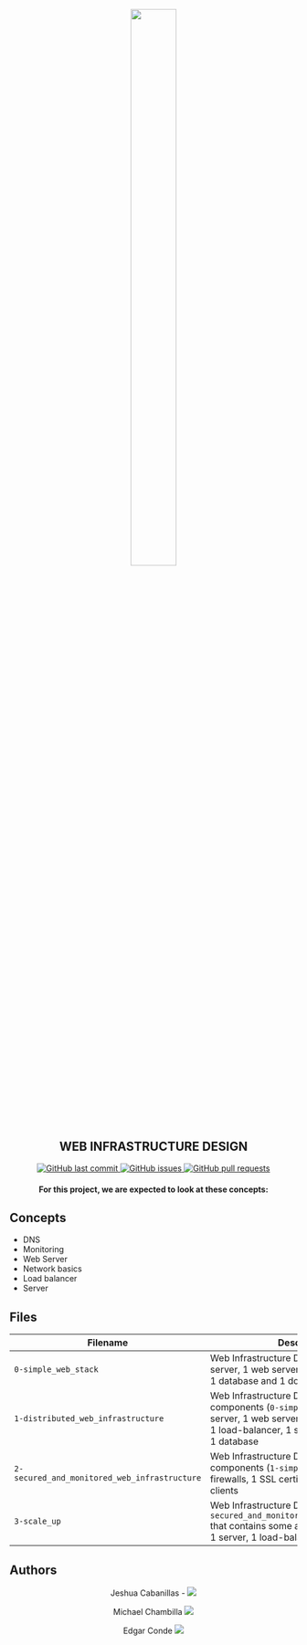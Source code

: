 <h1 align="center" >
<br>
    <img src="https://assets.website-files.com/6105315644a26f77912a1ada/610540e8b4cd6969794fe673_Holberton_School_logo-04-04.svg" height="50%" width="40%">
</h1>

<h2 align="center">
    WEB INFRASTRUCTURE DESIGN
</h2>

<p align="center">
    <a href="https://github.com/cristhian1107/printf/commits/main">
        <img src="https://img.shields.io/github/last-commit/cristhian1107/holberton-system_engineering-devops.svg?style=flat-square&logo=github&logoColor=white" alt="GitHub last commit">
    </a>
    <a href="https://github.com/cristhian1107/printf/issues">
    <img src="https://img.shields.io/github/issues-raw/cristhian1107/holberton-system_engineering-devops.svg?style=flat-square&logo=github&logoColor=white"
         alt="GitHub issues">
    </a>
    <a href="https://github.com/cristhian1107/printf/pulls">
    <img src="https://img.shields.io/github/issues-pr-raw/cristhian1107/holberton-system_engineering-devops.svg?style=flat-square&logo=github&logoColor=white"
         alt="GitHub pull requests">
    </a>
</p>

<h4 align="center">
    For this project, we are expected to look at these concepts:
</h4>


## Concepts
* DNS
* Monitoring
* Web Server
* Network basics
* Load balancer
* Server

## Files

| Filename | Description |
| -------- | ----------- |
| `0-simple_web_stack` | Web Infrastructure Design. This contains: 1 server, 1 web server, 1 application server, 1 database and 1 domain name |
| `1-distributed_web_infrastructure` | Web Infrastructure Design, add components (`0-simple_web_stack`): 1 server, 1 web server, 1 application server, 1 load-balancer, 1 set of application files, 1 database |
| `2-secured_and_monitored_web_infrastructure` | Web Infrastructure Design, add components (`1-simple_web_stack`) : 3 firewalls, 1 SSL certificate, 3 monitoring clients |
| `3-scale_up` | Web Infrastructure Design, based on `2-secured_and_monitored_web_infrastructure` that contains some additional components: 1 server, 1 load-balancer |

## Authors
<p align="center">
Jeshua Cabanillas - 
<a href="https://github.com/josh-94">
        <img src="https://img.shields.io/badge/Jeshua-mainPage-blue">
</a>
</p>

<p align="center">
Michael Chambilla
<a href="https://github.com/Mcfreestyle">
        <img src="https://img.shields.io/badge/Michael-mainPage-blue">
</a>
</p>

<p align="center">
Edgar Conde
<a href="https://github.com/EdgaWill">
        <img src="https://img.shields.io/badge/Edgar-mainPage-blue">
</a>
</p>
